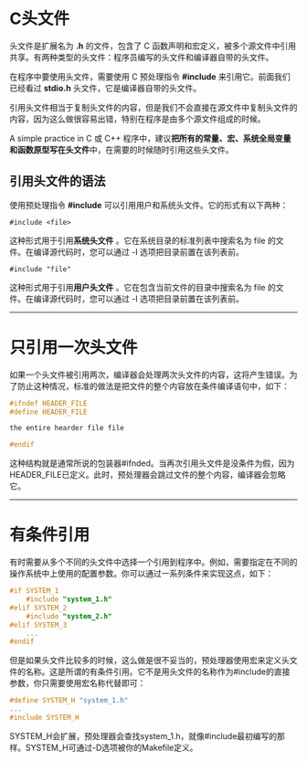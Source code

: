 # C头文件

头文件是扩展名为 **.h** 的文件，包含了 C 函数声明和宏定义，被多个源文件中引用共享。有两种类型的头文件：程序员编写的头文件和编译器自带的头文件。

在程序中要使用头文件，需要使用 C 预处理指令 **#include** 来引用它。前面我们已经看过 **stdio.h** 头文件，它是编译器自带的头文件。

引用头文件相当于复制头文件的内容，但是我们不会直接在源文件中复制头文件的内容，因为这么做很容易出错，特别在程序是由多个源文件组成的时候。

A simple practice in C 或 C++ 程序中，建议**把所有的常量、宏、系统全局变量和函数原型写在头文件**中，在需要的时候随时引用这些头文件。

## 引用头文件的语法

使用预处理指令 **#include** 可以引用用户和系统头文件。它的形式有以下两种：

```
#include <file>
```

这种形式用于引用**系统头文件** 。它在系统目录的标准列表中搜索名为 file 的文件。在编译源代码时，您可以通过 -I 选项把目录前置在该列表前。

```
#include "file"
```

这种形式用于引用**用户头文件** 。它在包含当前文件的目录中搜索名为 file 的文件。在编译源代码时，您可以通过 -I 选项把目录前置在该列表前。 

---

# 只引用一次头文件

如果一个头文件被引用两次，编译器会处理两次头文件的内容，这将产生错误。为了防止这种情况，标准的做法是把文件的整个内容放在条件编译语句中，如下：

```c
#ifndef HEADER_FILE
#define HEADER_FILE

the entire hearder file file

#endif  
```

这种结构就是通常所说的包装器#ifnded。当再次引用头文件是没条件为假，因为HEADER_FILE已定义。此时，预处理器会跳过文件的整个内容，编译器会忽略它。

---

# 有条件引用

有时需要从多个不同的头文件中选择一个引用到程序中。例如，需要指定在不同的操作系统中上使用的配置参数。你可以通过一系列条件来实现这点，如下：

```c
#if SYSTEM_1
	#include "system_1.h"
#elif SYSTEM_2
	#include "system_2.h"
#elif SYSTEM_3
	...
#endif      
```

但是如果头文件比较多的时候，这么做是很不妥当的，预处理器使用宏来定义头文件的名称。这是所谓的有条件引用。它不是用头文件的名称作为#include的直接参数，你只需要使用宏名称代替即可：

```c
#define SYSTEM_H "system_1.h"
...
#include SYSTEM_H  
```

SYSTEM_H会扩展，预处理器会查找system_1.h，就像#include最初编写的那样。SYSTEM_H可通过-D选项被你的Makefile定义。